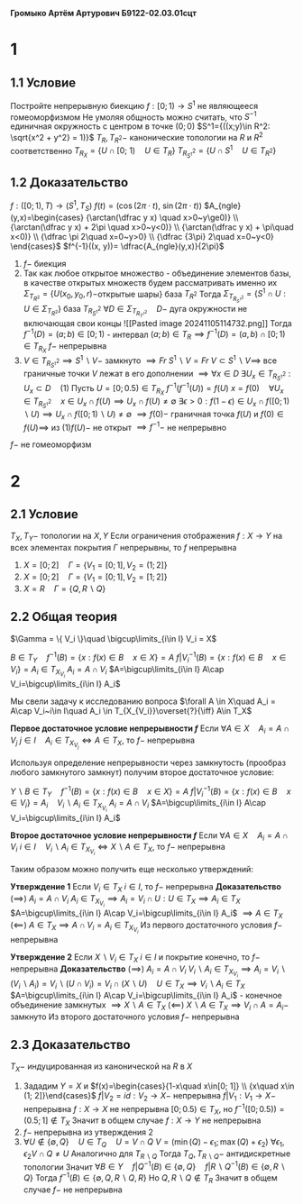 
**Громыко Артём Артурович Б9122-02.03.01сцт**

# 1
## 1.1 Условие
Постройте непрерывную биекцию $f:[0;1)\to S^1$ не являющееся гомеоморфизмом
Не умоляя общность можно считать, что $S^{-1}$ единичная окружность с центром в точке $(0;0)$
$S^1={((x;y)\in R^2: \sqrt{x^2 + y^2} = 1)}$
$T_R, T_{R^2}-$ канонические топологии на $R$ и $R^2$ соответственно
$T_{R_{X}}=\{ U \cap [0;~1)\quad U\in T_R \}$
$T_{R^2_{S^1}}=\{ U\cap S^1 \quad U\in T_{R^2} \}$

## 1.2 Доказательство
$f:([0;1), T)\to (S^1, T_S)$
$f(t)=(\cos(2\pi\cdot t),~ \sin(2\pi\cdot t))$
$A_{ngle}(y,x)=\begin{cases} {\arctan(\dfrac y x) \quad x>0~y\ge0)} \\  {\arctan(\dfrac y x) + 2\pi \quad x>0~y<0)} \\ {\arctan(\dfrac y x) + \pi\quad x<0)} \\ {\dfrac \pi 2\quad x=0~y>0} \\ {\dfrac {3\pi} 2\quad x=0~y<0} \end{cases}$
$f^{-1}((x, y))= \dfrac{A_{ngle}(y,x)}{2\pi}$
1. $f-$ биекция
2. Так как любое открытое множество - объединение элементов базы, в качестве открытых множеств будем рассматривать именно их
	$\Sigma_{T_{R^2}}=\{ U(x_0, y_0, r) -$открытые шары$\}$ база $T_{R^2}$
	Тогда $\Sigma_{T_{R^2_{S^1}}} = \{ S^1 \cap U: U\in \Sigma_{T_{R^2}} \}$ база $T_{R^2_{S^1}}$
	$\forall D\in \Sigma_{T_{R^2_{T^1}}}\quad D-$ дуга окружности не включающая свои концы
	![[Pasted image 20241105114732.png]]
	Тогда $f^{-1}(D)=(a; b)\in [0;1)$ - интервал
	$(a; b)\in T_{R}\implies f^{-1}(D)=(a, b)\cap [0; 1) \in T_{R_{X}}$
	$f-$ непрерывна
3. $V\in T_{R^2_{S^1}}\implies S^1 \backslash V-$ замкнуто $\implies Fr~S^1 \backslash V=Fr~V\subset S^1\backslash V\implies$  все граничные точки $V$ лежат в его дополнении $\implies\forall x\in D~ \exists U_x \in T_{R^2_{S^1}}: U_x \subset D \quad (1)$
	Пусть $U=[0; 0.5)\in T_{R_X}$
	$f^{-1}(f^{-1}(U))=f(U)$
	$x=f(0)\quad \forall U_x \in T_{R^2_{S^1}}\quad x \in U_x\cap f(U)\implies U_x\cap f(U) \neq \emptyset$
	$\exists \epsilon>0 : f(1-\epsilon) \in U_x \cap f([0; 1)\backslash U)\implies  U_x \cap f([0; 1)\backslash U)\neq \emptyset$
	$\implies f(0)-$ граничная точка $f(U)$ и $f(0)\in f(U)\implies$ из $(1) f(U)-$ не открыт
	$\implies f^{-1}-$ не непрерывно

$f-$ не гомеоморфизм
# 2
## 2.1 Условие
$T_X, T_Y -$ топологии на $X, Y$
Если ограничения отображения $f:X\to Y$ на всех элементах покрытия $\Gamma$ непрерывны, то $f$ непрерывна
1. $X=[0;2]\quad \Gamma=\{V_1=[0;1], V_2=(1;2] \}$
2. $X=[0;2]\quad \Gamma=\{V_1=[0;1], V_2=[1;2] \}$
3. $X=R\quad \Gamma=\{Q, R\backslash Q \}$

## 2.2 Общая теория
$\Gamma = \{ V_i \}\quad \bigcup\limits_{i\in I} V_i = X$

$B\in T_Y\quad f^{-1}(B)=\{ x: f(x)\in B\quad x\in X \}=A$ 
$f|V_i^{-1}(B)=\{ x: f(x)\in B\quad x\in V_i\}=A_i \in T_{X_{V_i}}$ 
$A_i=A\cap V_i$
$A=\bigcup\limits_{i\in I} A\cap V_i=\bigcup\limits_{i\in I} A_i$

Мы свели задачу к исследованию вопроса 
$\forall A \in X\quad A_i = A\cap V_i~i\in I\quad A_i \in T_{X_{V_i}}\overset{?}{\iff} A\in T_X$

**Первое достаточное условие непрерывности $f$**
	Если $\forall A \in X\quad A_i = A\cap V_j~j\in I\quad A_i \in T_{X_{V_j}}{\iff} A\in T_X$, то $f-$ непрерывна

Используя определение непрерывности через замкнутость (прообраз любого замкнутого замкнут) получим второе достаточное условие:

$Y\backslash B\in T_Y\quad f^{-1}(B)=\{ x: f(x)\in B\quad x\in X \}=A$ 
$f|V_i^{-1}(B)=\{ x: f(x)\in B\quad x\in V_i\}=A_i\quad V_i\backslash A_i \in T_{X_{V_i}}$ 
$A_i=A\cap V_i$
$A=\bigcup\limits_{i\in I} A\cap V_i=\bigcup\limits_{i\in I} A_i$

**Второе достаточное условие непрерывности $f$**
	Если $\forall A \in X\quad A_i = A\cap V_i~i\in I\quad V_i\backslash A_i \in T_{X_{V_i}}{\iff} X\backslash A\in T_X$, то $f-$ непрерывна

Таким образом можно получить еще несколько утверждений:

**Утверждение 1**
	Если $V_i\in T_X~i\in I$, то $f-$ непрерывна
**Доказательство**
	$(\implies)$
	$A_i=A\cap V_i$
	$A_i\in T_{X_{V_i}}\implies A_i=V_i\cap U:U\in T_X\implies A_i\in T_X$
	$A=\bigcup\limits_{i\in I} A\cap V_i=\bigcup\limits_{i\in I} A_i$
	$\implies A\in T_X$
	$(\impliedby)$
	$A\in T_X\implies A\cap V_i=A_i\in T_{X_{V_i}}$
	Из первого достаточного условия $f-$ непрерывна

**Утверждение 2**
	Если $X\backslash V_i\in T_X~i\in I$ и покрытие конечно, то $f-$ непрерывна
**Доказательство**
	$(\implies)$
	$A_i=A\cap V_i$
	$V_i\backslash A_i\in T_{X_{V_i}}\implies A_i=V_i\backslash (V_i\backslash A_i)=V_i\backslash (U\cap V_i)=V_i\cap (X\backslash U)\quad U\in T_X\implies V_i\backslash A_i\in T_X$
	$A=\bigcup\limits_{i\in I} A\cap V_i=\bigcup\limits_{i\in I} A_i$ - конечное объединение замкнутых
	$\implies X\backslash A\in T_X$
	$(\impliedby)$
	$X\backslash A\in T_X\implies V_i\cap A=A_i-$ замкнуто
	Из второго достаточного условия $f-$ непрерывна

## 2.3 Доказательство
$T_X-$ индуцированная из канонической на $R$ в $X$
1. Зададим $Y=X$ и $f(x)=\begin{cases}{1-x\quad x\in[0; 1]} \\ {x\quad x\in (1; 2]}\end{cases}$
	$f|V_2=id:V_2\to X-$ непрерывна
	$f|V_1:V_1\to X-$ непрерывна
	$f:X\to X$ не непрерывна
	$[0; 0.5)\in T_{X}$, но $f^{-1}([0;0.5))=(0.5; 1]\not \in T_X$
	Значит в общем случае $f:X\to Y$ не непрерывна
1. $f-$ непрерывна из утверждения 2
2. $\forall U\not \in \{ \emptyset, Q \} \quad U \in T_Q \quad U= V\cap Q$
	$V=(\min(Q)-\epsilon_1; \max(Q)+\epsilon_2)$
	$\forall \epsilon_1, \epsilon_2 V\cap Q\neq U$
	Аналогично для $T_{R\backslash Q}$
	Тогда $T_Q, T_{R\backslash Q} -$ антидискретные топологии
	Значит $\forall B\in Y\quad f|Q^{-1}(B)\in \{ \emptyset, Q \}\quad f|R\backslash Q^{-1}(B)\in \{ \emptyset, R\backslash Q \}$
	Тогда $f^{-1}(B)\in \{ \emptyset, Q, R\backslash Q, R \}$
	Но $Q, R\backslash Q \not \in T_R$
	Значит в общем случае $f-$ не непрерывна
